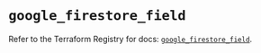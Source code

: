 # `google_firestore_field`

Refer to the Terraform Registry for docs: [`google_firestore_field`](https://registry.terraform.io/providers/hashicorp/google/6.49.2/docs/resources/firestore_field).
